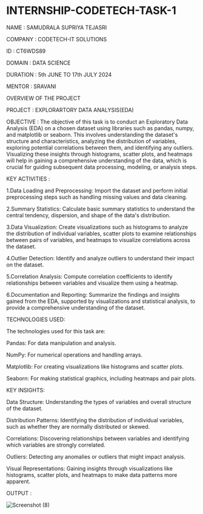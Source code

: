 # INTERNSHIP-CODETECH-TASK-1

NAME : SAMUDRALA SUPRIYA TEJASRI

COMPANY : CODETECH-IT SOLUTIONS

ID : CT6WDS89

DOMAIN : DATA SCIENCE

DURATION : 5th JUNE TO 17th JULY 2024

MENTOR : SRAVANI

OVERVIEW OF THE PROJECT

PROJECT : EXPLORARTORY DATA ANALYSIS(EDA)

OBJECTIVE :
The objective of this task is to conduct an Exploratory Data Analysis (EDA) on a chosen dataset using libraries such as pandas, numpy, and matplotlib or seaborn. This involves understanding the dataset's structure and characteristics, analyzing the distribution of variables, exploring potential correlations between them, and identifying any outliers. Visualizing these insights through histograms, scatter plots, and heatmaps will help in gaining a comprehensive understanding of the data, which is crucial for guiding subsequent data processing, modeling, or analysis steps. 

KEY ACTIVITIES :

1.Data Loading and Preprocessing: Import the dataset and perform initial preprocessing steps such as handling missing values and data cleaning.

2.Summary Statistics: Calculate basic summary statistics to understand the central tendency, dispersion, and shape of the data's distribution.

3.Data Visualization: Create visualizations such as histograms to analyze the distribution of individual variables, scatter plots to examine relationships between pairs of variables, and heatmaps to visualize correlations across the dataset.

4.Outlier Detection: Identify and analyze outliers to understand their impact on the dataset.

5.Correlation Analysis: Compute correlation coefficients to identify relationships between variables and visualize them using a heatmap.

6.Documentation and Reporting: Summarize the findings and insights gained from the EDA, supported by visualizations and statistical analysis, to provide a comprehensive understanding of the dataset.

TECHNOLOGIES USED:

The technologies used for this task are:

Pandas: For data manipulation and analysis.

NumPy: For numerical operations and handling arrays.

Matplotlib: For creating visualizations like histograms and scatter plots.

Seaborn: For making statistical graphics, including heatmaps and pair plots.

KEY INSIGHTS:

Data Structure: Understanding the types of variables and overall structure of the dataset.

Distribution Patterns: Identifying the distribution of individual variables, such as whether they are normally distributed or skewed.

Correlations: Discovering relationships between variables and identifying which variables are strongly correlated.

Outliers: Detecting any anomalies or outliers that might impact analysis.

Visual Representations: Gaining insights through visualizations like histograms, scatter plots, and heatmaps to make data patterns more apparent.

OUTPUT :

![Screenshot (8)](https://github.com/05-05-2004/INTERNSHIP-CODETECH-TASK-1/assets/169070031/5bb14a53-1fd9-441d-8e5f-761a678bb9b3)






